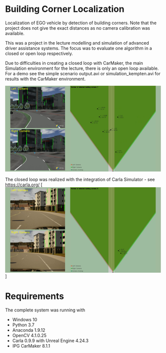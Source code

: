 # Building Corner Localization
Localization of EGO vehicle by detection of building corners. Note that the project does not give the exact distances as no camera calibration was available.

This was a project in the lecture modelling and simulation of advanced driver assistance systems. 
The focus was to evaluate one algorithm in a closed or open loop respectively. 

Due to difficulties in creating a closed loop with CarMaker, the main Simulation environment for the lecture, there is only an open loop available. 
For a demo see the simple scenario output.avi or simulation_kempten.avi for results with the CarMaker environment.

[![Demonstration Video on a CarMaker model of the City of Kempten, Germany](https://github.com/adlanto/building_corner_localization/blob/master/images/sample_image.PNG)](https://github.com/adlanto/building_corner_localization/blob/master/simulation_kempten.avi)

The closed loop was realized with the integration of Carla Simulator - see https://carla.org/
[![Sample image in the Carla environment.](https://github.com/adlanto/building_corner_localization/blob/master/images/sample_image_carla.jpg)]

# Requirements
The complete system was running with
- Windows 10
- Python 3.7
- Anaconda 1.9.12
- OpenCV 4.1.0.25
- Carla 0.9.9 with Unreal Engine 4.24.3
- IPG CarMaker 8.1.1
